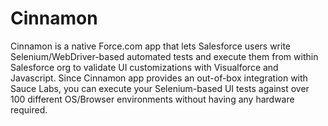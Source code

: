 Cinnamon
========

Cinnamon is a native Force.com app that lets Salesforce users write Selenium/WebDriver-based automated tests and execute them from within Salesforce org to validate UI customizations with Visualforce and Javascript.  Since Cinnamon app provides an out-of-box integration with Sauce Labs, you can execute your Selenium-based UI tests against over 100 different OS/Browser environments without having any hardware required.
